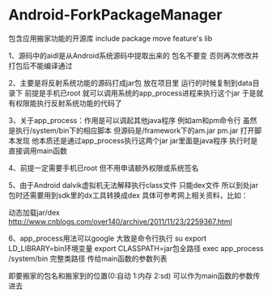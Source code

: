 Android-ForkPackageManager
==========================

包含应用搬家功能的开源库  include package move feature's lib

1、源码中的aidl是从Android系统源码中提取出来的 包名不要变 否则再次修改并打包后不能编译通过

2、主要是将反射系统功能的源码打成jar包 放在项目里 运行的时候复制到data目录下 
前提是手机已root 就可以调用系统的app_process进程来执行这个jar 于是就有权限能执行反射系统功能的代码了

3、关于app_process：作用是可以调起其他java程序 
例如am和pm命令行 虽然是执行/system/bin下的相应脚本 但源码是/framework下的am.jar pm.jar 
打开脚本发现 他本质还是通过app_process执行这两个jar jar里面是java程序 执行时是直接调用main函数

4、前提一定需要手机已root 但不用申请额外权限或系统签名

5、由于Android dalvik虚拟机无法解释执行class文件 只能dex文件 所以到处jar包时还需要用到sdk里的dx工具转换成dex
具体可参考网上相关资料，比如：

动态加载jar/dex
http://www.cnblogs.com/over140/archive/2011/11/23/2259367.html

6、app_process用法可以google
大致是命令行执行
su 
export LD_LIBRARY=bin环境变量
export CLASSPATH=jar包全路径
exec app_process /system/bin 完整类路径 传给main函数的参数列表

即要搬家的包名和搬家到的位置(0:自动 1:内存 2:sd) 可以作为main函数的参数传进去

